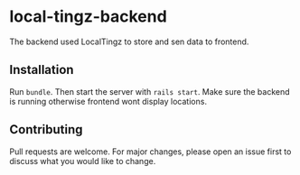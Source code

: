 # local-tingz-backend

The backend used LocalTingz to store and sen data to frontend. 

## Installation

Run `bundle`. Then start the server with `rails start`. Make sure the backend is running otherwise frontend wont display locations.

## Contributing
Pull requests are welcome. For major changes, please open an issue first to discuss what you would like to change.
